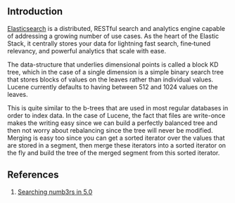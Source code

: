 ## Introduction

[Elasticsearch](https://www.elastic.co/cn/elasticsearch) is a distributed, RESTful search and analytics engine capable of addressing a growing number of use cases. 
As the heart of the Elastic Stack, it centrally stores your data for lightning fast search, fine‑tuned relevancy, and powerful analytics that scale with ease.

The data-structure that underlies dimensional points is called a block KD tree,
which in the case of a single dimension is a simple binary search tree that stores blocks of values on the leaves rather than individual values.
Lucene currently defaults to having between 512 and 1024 values on the leaves.

This is quite similar to the b-trees that are used in most regular databases in order to index data.
In the case of Lucene, the fact that files are write-once makes the writing easy since we can build a perfectly balanced tree and then not worry about rebalancing since the tree will never be modified.
Merging is easy too since you can get a sorted iterator over the values that are stored in a segment,
then merge these iterators into a sorted iterator on the fly and build the tree of the merged segment from this sorted iterator.

## References

1. [Searching numb3rs in 5.0](https://www.elastic.co/blog/searching-numb3rs-in-5-0)
